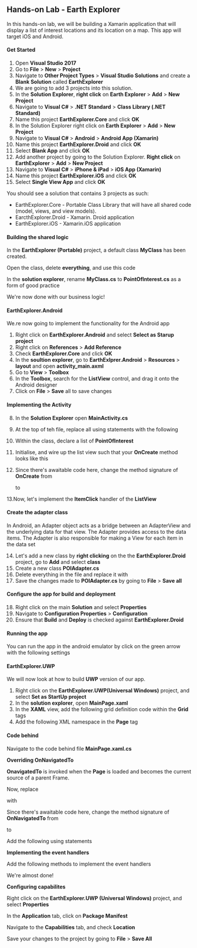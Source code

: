 ## Hands-on Lab - Earth Explorer
In this hands-on lab, we will be building a Xamarin application that will display a list of interest locations and its location on a map. This app will target iOS and Android.

#### Get Started
1. Open **Visual Studio 2017**
2. Go to **File** > **New** > **Project**
3. Navigate to **Other Project Types** > **Visual Studio Solutions** and create a **Blank Solution** called **EarthExplorer**
4. We are going to add 3 projects into this solution.
5. In the **Solution Explorer**, **right click** on **Earth Explorer** > **Add** > **New Project**
6. Navigate to **Visual C#** > **.NET Standard** > **Class Library (.NET Standard)**
7. Name this project **EarthExplorer.Core** and click **OK**
8. In the Solution Explorer right click on **Earth Explorer** > **Add** > **New Project**
9. Navigate to **Visual C#** > **Android** > **Android App (Xamarin)**
10. Name this project **EarthExplorer.Droid** and click **OK**
11. Select **Blank App** and click **OK**
12. Add another project by going to the Solution Explorer. **Right click** on **EarthExplorer** > **Add** > **New Project**
13. Navigate to **Visual C#** > **iPhone & iPad** > **iOS App (Xamarin)**
14. Name this project **EarthExplorer.iOS** and click **OK**
15. Select **Single View App** and click **OK**

You should see a solution that contains 3 projects as such:

* EarthExplorer.Core - Portable Class Library that will have all shared code (model, views, and view models).
*  EarcthExplorer.Droid - Xamarin. Droid application
*  EarthExplorer.iOS - Xamarin.iOS application

#### Building the shared logic
In the **EarthExplorer (Portable)** project, a default class **MyClass** has been created.

Open the class, delete **everything**, and use this code

In the **solution explorer**, rename **MyClass.cs** to **PointOfInterest.cs** as a form of good practice

We're now done with our business logic!

#### EarthExplorer.Android
We.re now going to implement the functionality for the Android app
1. Right click on **EarthExplorer.Android** and select **Select as Starup project**
2. Right click on **References** > **Add Reference**
3. Check **EarthExplorer.Core** and click **OK**
4. In the **soultion explorer**, go to **EarthExlprer.Android** > **Resources** > **layout** and open **activity_main.axml**
5. Go to **View** >  **Toolbox**
6. In the **Toolbox**, search for the **ListView** control, and drag it onto the Android designer
7. Click on **File** > **Save** all to save changes

#### Implementing the Activity
8. In the **Solution Explorer** open **MainActivity.cs**
9. At the top of teh file, replace all using statements with the following
10. Within the class, declare a list of **PointOfInterest**
11. Initialise, and wire up the list view such that your **OnCreate** method looks like this
12. Since there's awaitable code here, change the method signature of **OnCreate** from

	to
    
13.Now, let's implement the **ItemClick** handler of the **ListView**

#### Create the adapter class
In Android, an Adapter object acts as a bridge between an AdapterView and the underlying data for that view. The Adapter provides access to the data items. The Adapter is also responsible for making a View for each item in the data set

14. Let's add a new class by **right clicking** on the the **EarthExplorer.Droid** project, go to **Add** and select **class**
15. Create a new class **POIAdapter.cs**
16. Delete everything in the file and replace it with
17. Save the changes made to **POIAdapter.cs** by going to **File** > **Save all**

#### Configure the app for build and deployment
18. Right click on the main **Solution** and select **Properties**
19. Navigate to **Configuration Properties** > **Configuration**
20. Ensure that **Build** and **Deploy** is checked against **EarthExplorer.Droid**

#### Running the app
You can run the app in the android emulator by click on the green arrow with the following settings

#### EarthExplorer.UWP
We will now look at how to build **UWP** version of our app.

1. Right click on the **EarthExplorer.UWP(Universal Windows)** project, and select **Set as StartUp project**
2. In the **solution explorer**, open **MainPage.xaml**
3. In the **XAML** view, add the following grid definition code within the **Grid** tags
4. Add the following XML namespace in the **Page** tag

#### Code behind
 Navigate to the code behind file **MainPage.xaml.cs**

**Overriding OnNavigatedTo**

**OnavigatedTo** is invoked when the **Page** is loaded and becomes the current source of a parent Frame.

Now, replace

with
    
Since there's awaitable code here, change the method signature of **OnNavigatedTo** from
    
to
    
Add the following using statements

**Implementing the event handlers**
    
Add the following methods to implement the event handlers
    
We're almost done!

**Configuring capabilites**

Right click on the **EarthExplorer.UWP (Universal Windows)** project, and select **Properties**

In the **Application** tab, click on **Package Manifest**

Navigate to the **Capabilities** tab, and check **Location**

Save your changes to the project by going to **File** > **Save All**






 
